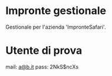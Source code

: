 # Impronte gestionale

Gestionale per l'azienda 'ImpronteSafari'.

# Utente di prova 

mail: a@b.it
pass: 2NkS$ncXs
